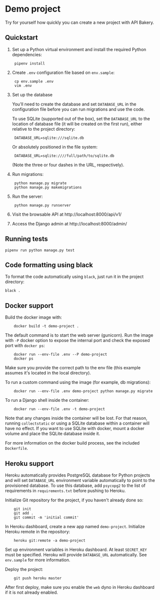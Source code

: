 # Demo project

Try for yourself how quickly you can
create a new project with API Bakery.
## Quickstart

1. Set up a Python virtual environment and install the required Python dependencies:

        pipenv install

2. Create `.env` configuration file based on `env.sample`:

        cp env.sample .env
        vim .env

3. Set up the database

    You'll need to create the database and set `DATABASE_URL` in
    the configuration file before you can run migrations and use the code.

    To use SQLite (supported out of the box), set the `DATABASE_URL` to
    the location of database file (it will be created on the first run),
    either relative to the project directory:

        DATABASE_URL=sqlite:///sqlite.db

    Or absolutely positioned in the file system:

        DATABASE_URL=sqlite:////full/path/to/sqlite.db

    (Note the three or four dashes in the URL, respectively).

4. Run migrations:

        python manage.py migrate
        python manage.py makemigrations

5. Run the server:

        python manage.py runserver

6. Visit the browsable API at http://localhost:8000/api/v1/

7. Access the Django admin at http://localhost:8000/admin/

## Running tests

    pipenv run python manage.py test


## Code formatting using black

To format the code automatically using `black`,
just run it in the project directory:

    black .

## Docker support

Build the docker image with:

        docker build -t demo-project .

The default command is to start the web server (gunicorn). Run the image
with `-P` docker option to expose the internal port and check the exposed
port with `docker ps`:

        docker run --env-file .env --P demo-project
        docker ps

Make sure you provide the correct path to the env file (this example assumes
it's located in the local directory).

To run a custom command using the image (for example, db migrations):

        docker run --env-file .env demo-project python manage.py migrate

To run a Django shell inside the container:

        docker run --env-file .env -t demo-project

Note that any changes inside the container will be lost. For that reason,
running `collectstatic` or using a SQLite database within a container will
have no effect. If you want to use SQLite with docker, mount a docker
volume and place the SQLite database inside it.

For more information on the docker build process, see the included `Dockerfile`.

## Heroku support

Heroku automatically provides PostgreSQL database for Python projects and
will set `DATABASE_URL` environment variable automatically to point to the
provisioned database. To use this database, add `psycopg2` to the list of
requirements in `requirements.txt` before pushing to Heroku.

Initialize Git repository for the project, if you haven't already done so:

        git init
        git add .
        git commit -m 'initial commit'

In Heroku dashboard, create a new app named `demo-project`.
Initialize Heroku remote in the repository:

        heroku git:remote -a demo-project

Set up environment variables in Heroku dashboard. At least `SECRET_KEY` must
be specified. Heroku will provide `DATABASE_URL` automatically.
See `env.sample` for more information.

Deploy the project:

        git push heroku master

After first deploy, make sure you enable the `web` dyno in Heroku dashboard
if it is not already enabled.
